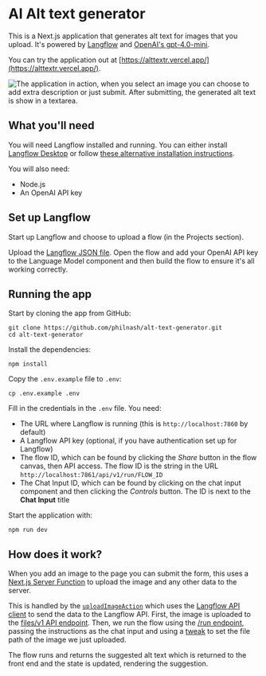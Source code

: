 # AI Alt text generator

This is a Next.js application that generates alt text for images that you upload. It's powered by [Langflow](https://www.langflow.org/?utm_medium=referral&utm_source=devrel&utm_campaign=alttextr) and [OpenAI's gpt-4.0-mini](https://platform.openai.com/docs/models/gpt-4o-mini).

You can try the application out at [https://alttextr.vercel.app/](https://alttextr.vercel.app/).

![The application in action, when you select an image you can choose to add extra description or just submit. After submitting, the generated alt text is show in a textarea.](./public/example.gif)

## What you'll need

You will need Langflow installed and running. You can either install [Langflow Desktop](https://www.langflow.org/desktop?utm_medium=referral&utm_source=devrel&utm_campaign=alttextr) or follow [these alternative installation instructions](https://docs.langflow.org/get-started-installation?utm_medium=referral&utm_source=devrel&utm_campaign=alttextr).

You will also need:

- Node.js
- An OpenAI API key

## Set up Langflow

Start up Langflow and choose to upload a flow (in the Projects section).

Upload the [Langflow JSON file](./langflow/Alt%20text%20generator.json). Open the flow and add your OpenAI API key to the Language Model component and then build the flow to ensure it's all working correctly.

## Running the app

Start by cloning the app from GitHub:

```
git clone https://github.com/philnash/alt-text-generator.git
cd alt-text-generator
```

Install the dependencies:

```
npm install
```

Copy the `.env.example` file to `.env`:

```
cp .env.example .env
```

Fill in the credentials in the `.env` file. You need:

- The URL where Langflow is running (this is `http://localhost:7860` by default)
- A Langflow API key (optional, if you have authentication set up for Langflow)
- The flow ID, which can be found by clicking the _Share_ button in the flow canvas, then API access. The flow ID is the string in the URL `http://localhost:7861/api/v1/run/FLOW_ID`
- The Chat Input ID, which can be found by clicking on the chat input component and then clicking the _Controls_ button. The ID is next to the **Chat Input** title

Start the application with:

```
npm run dev
```

## How does it work?

When you add an image to the page you can submit the form, this uses a [Next.js Server Function](https://nextjs.org/docs/app/getting-started/updating-data#what-are-server-functions) to upload the image and any other data to the server.

This is handled by the [`uploadImageAction`](./src/app/actions/upload.ts) which uses the [Langflow API client](https://npmjs.com/package/@datastax/langflow-client) to send the data to the Langflow API. First, the image is uploaded to the [files/v1 API endpoint](https://docs.langflow.org/api-files?utm_medium=referral&utm_source=devrel&utm_campaign=alttextr#upload-image-files-v1). Then, we run the flow using the [/run endpoint](https://docs.langflow.org/api-flows-run?utm_medium=referral&utm_source=devrel&utm_campaign=alttextr), passing the instructions as the chat input and using a [tweak](https://docs.langflow.org/concepts-publish?utm_medium=referral&utm_source=devrel&utm_campaign=alttextr#input-schema) to set the file path of the image we just uploaded.

The flow runs and returns the suggested alt text which is returned to the front end and the state is updated, rendering the suggestion.
